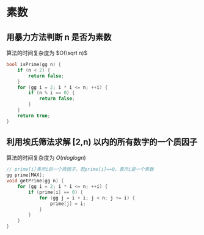 # 素数

## 用暴力方法判断 n 是否为素数

算法的时间复杂度为 $O(\sqrt n)$

```cpp
bool isPrime(gg n) {
    if (n < 2) {
        return false;
    }
    for (gg i = 2; i * i <= n; ++i) {
        if (n % i == 0) {
            return false;
        }
    }
    return true;
}
```

## 利用埃氏筛法求解 [2,n) 以内的所有数字的一个质因子

算法的时间复杂度为 $O(nloglogn)$

```cpp
// prime[i]表示i的一个质因子，若prime[i]==0，表示i是一个素数
gg prime[MAX];
void getPrime(gg n) {
    for (gg i = 2; i * i <= n; ++i) {
        if (prime[i] == 0) {
            for (gg j = i + i; j < n; j += i) {
                prime[j] = i;
            }
        }
    }
}
```
